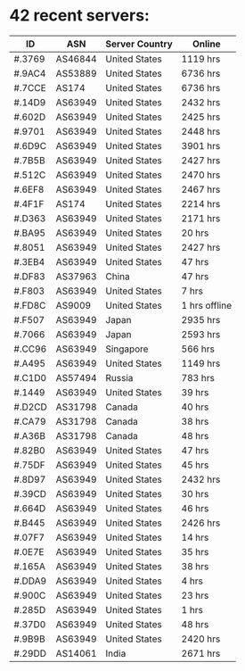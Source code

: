 # 42 recent servers:

| ID | ASN | Server Country | Online |
| ------ | ------ | ------ | ------ |
| #.3769 | AS46844 | United States | 1119 hrs |
| #.9AC4 | AS53889 | United States | 6736 hrs |
| #.7CCE | AS174 | United States | 6736 hrs |
| #.14D9 | AS63949 | United States | 2432 hrs |
| #.602D | AS63949 | United States | 2425 hrs |
| #.9701 | AS63949 | United States | 2448 hrs |
| #.6D9C | AS63949 | United States | 3901 hrs |
| #.7B5B | AS63949 | United States | 2427 hrs |
| #.512C | AS63949 | United States | 2470 hrs |
| #.6EF8 | AS63949 | United States | 2467 hrs |
| #.4F1F | AS174 | United States | 2214 hrs |
| #.D363 | AS63949 | United States | 2171 hrs |
| #.BA95 | AS63949 | United States | 20 hrs |
| #.8051 | AS63949 | United States | 2427 hrs |
| #.3EB4 | AS63949 | United States | 47 hrs |
| #.DF83 | AS37963 | China | 47 hrs |
| #.F803 | AS63949 | United States | 7 hrs |
| #.FD8C | AS9009 | United States | 1 hrs offline |
| #.F507 | AS63949 | Japan | 2935 hrs |
| #.7066 | AS63949 | Japan | 2593 hrs |
| #.CC96 | AS63949 | Singapore | 566 hrs |
| #.A495 | AS63949 | United States | 1149 hrs |
| #.C1D0 | AS57494 | Russia | 783 hrs |
| #.1449 | AS63949 | United States | 39 hrs |
| #.D2CD | AS31798 | Canada | 40 hrs |
| #.CA79 | AS31798 | Canada | 38 hrs |
| #.A36B | AS31798 | Canada | 48 hrs |
| #.82B0 | AS63949 | United States | 47 hrs |
| #.75DF | AS63949 | United States | 45 hrs |
| #.8D97 | AS63949 | United States | 2432 hrs |
| #.39CD | AS63949 | United States | 30 hrs |
| #.664D | AS63949 | United States | 46 hrs |
| #.B445 | AS63949 | United States | 2426 hrs |
| #.07F7 | AS63949 | United States | 14 hrs |
| #.0E7E | AS63949 | United States | 35 hrs |
| #.165A | AS63949 | United States | 38 hrs |
| #.DDA9 | AS63949 | United States | 4 hrs |
| #.900C | AS63949 | United States | 23 hrs |
| #.285D | AS63949 | United States | 1 hrs |
| #.37D0 | AS63949 | United States | 48 hrs |
| #.9B9B | AS63949 | United States | 2420 hrs |
| #.29DD | AS14061 | India | 2671 hrs |

